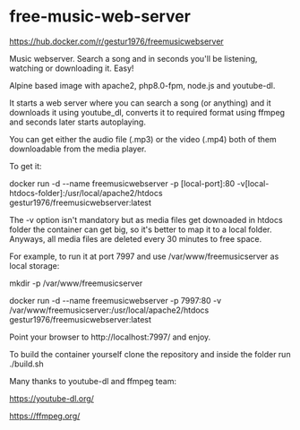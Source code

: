 # free-music-web-server

https://hub.docker.com/r/gestur1976/freemusicwebserver


Music webserver. Search a song and in seconds you'll be listening, watching or downloading it. Easy!

Alpine based image with apache2, php8.0-fpm, node.js and youtube-dl.

It starts a web server where you can search a song (or anything) and it downloads it using youtube_dl, converts it to required format using ffmpeg and seconds later starts autoplaying.

You can get either the audio file (.mp3) or the video (.mp4) both of them downloadable from the media player.

To get it:

docker run -d --name freemusicwebserver -p [local-port]:80 -v[local-htdocs-folder]:/usr/local/apache2/htdocs gestur1976/freemusicwebserver:latest

The -v option isn't mandatory but as media files get downoaded in htdocs folder the container can get big, so it's better to map it to a local folder. Anyways, all media files are deleted every 30 minutes to free space.

For example, to run it at port 7997 and use /var/www/freemusicserver as local storage:

mkdir -p /var/www/freemusicserver

docker run -d --name freemusicwebserver -p 7997:80 -v /var/www/freemusicserver:/usr/local/apache2/htdocs gestur1976/freemusicwebserver:latest

Point your browser to http://localhost:7997/ and enjoy.

To build the container yourself clone the repository and inside the folder run ./build.sh

Many thanks to youtube-dl and ffmpeg team:

https://youtube-dl.org/

https://ffmpeg.org/
